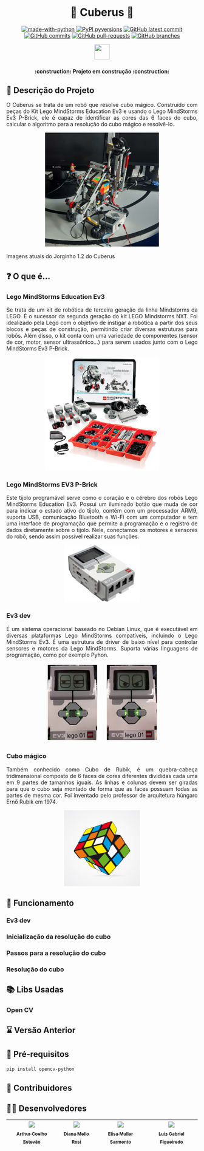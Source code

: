<div  Align="justify">

<h1 align= "center"> 🎲 Cuberus 🤖 </h1>


<div align="center">
    
[![made-with-python](https://img.shields.io/badge/Made%20with-Python-1f425f.svg)](https://www.python.org/)
[![PyPI pyversions](https://img.shields.io/pypi/pyversions/ansicolortags.svg)](https://pypi.python.org/pypi/ansicolortags/)
[![GitHub latest commit](https://badgen.net/github/last-commit/erufes/mao-mimica)](https://GitHub.com/erufes/cuberus-jorginho/commit/)
[![GitHub commits](https://badgen.net/github/commits/erufes/mao-mimica)](https://GitHub.com/erufes/cuberus-jorginho/commit/)
[![GitHub pull-requests](https://img.shields.io/github/issues-pr/erufes/mao-mimica)](https://GitHub.com/erufes/cuberus-jorginho/pull/)
[![GitHub branches](https://badgen.net/github/branches/erufes/mao-mimica)](https://github.com/erufes/cuberus-jorginho/)

<img loading="lazy" src="https://cdn.jsdelivr.net/gh/devicons/devicon/icons/python/python-original.svg" width="40" height="40"/> 

</div>

<h4 align="center"> 
    :construction:  Projeto em construção  :construction:
</h4>

## 📝 Descrição do Projeto
O Cuberus se trata de um robô que resolve cubo mágico. Construído com peças do Kit Lego MindStorms Education Ev3 e usando o Lego MindStorms Ev3 P-Brick, ele é capaz de identificar as cores das 6 faces do cubo, 
calcular o algoritmo para a resolução do cubo mágico e resolvê-lo.

<div align="center">
	<img src="to_readme/imagens/cuberusAtual.jpg" width="300">
</div>

Imagens atuais do Jorginho 1.2 do Cuberus

## ❓ O que é...
### Lego MindStorms Education Ev3
Se trata de um kit de robótica de terceira geração da linha Mindstorms da LEGO. É o sucessor da segunda geração do kit LEGO Mindstorms NXT. Foi idealizado pela Lego com o objetivo de instigar a robótica a partir dos 
seus blocos e peças de construção, permitindo criar diversas estruturas para robôs. Além disso, o kit conta com uma variedade de componentes (sensor de cor, motor, sensor ultrassônico...) para serem usados junto com 
o Lego MindStorms Ev3 P-Brick.

<div align="center">
	<img src="to_readme/imagens/kitLegoEdu.jpg" width="300">
</div>

### Lego MindStorms EV3 P-Brick
Este tijolo programável serve como o coração e o cérebro dos robôs Lego MindStorms Education Ev3. Possui um iluminado botão que muda de cor para indicar o estado ativo do tijolo, contém com um processador ARM9, suporta USB, 
comunicação Bluetooth e Wi-Fi com um computador e tem uma interface de programação que permite a programação e o registro de dados diretamente sobre o tijolo. Nele, conectamos os motores e sensores do robô, sendo assim 
possível realizar suas funções.

<div align="center">
	<img src="to_readme/imagens/ev3.jpeg" width="200">
</div>

### Ev3 dev
É um sistema operacional baseado no Debian Linux, que é executável em diversas plataformas Lego MindStorms compatíveis, incluindo o Lego MindStorms Ev3. É uma estrutura de driver de baixo nível para controlar sensores e motores
da Lego MindStorms. Suporta várias linguagens de programação, como por exemplo Pyhon. 

<div align="center">
	<img src="to_readme/imagens/ev3Dev.png" width="300">
</div>

### Cubo mágico
Também conhecido como Cubo de Rubik, é um quebra-cabeça tridimensional composto de 6 faces de cores diferentes divididas cada uma em 9 partes de tamanhos iguais. As linhas e colunas devem ser giradas para que o cubo seja 
montado de forma que as faces possuam todas as partes de mesma cor. Foi inventado pelo professor de arquitetura húngaro Ernő Rubik em 1974. 

<div align="center">
	<img src="to_readme/imagens/cuboMagicoLogo.jpg" width="200">
</div> 

## 👾 Funcionamento
### Ev3 dev

### Inicialização da resolução do cubo

### Passos para a resolução do cubo

### Resolução do cubo

## 📚 Libs Usadas
### Open CV

## ⌛ Versão Anterior

## 📌 Pré-requisitos

`pip install opencv-python`

## 👥 Contribuidores

## 👨‍💻 Desenvolvedores
| [<img loading="lazy" src="https://avatars.githubusercontent.com/u/56831082?v=4" width=115><br><sub>Arthur Coelho Estevão</sub>](https://github.com/arthurcoelho442) | [<img loading="lazy" src="https://avatars.githubusercontent.com/u/136736744?v=4" width=115><br><sub>Diana Mello Rosi</sub>](https://github.com/dianamross) | [<img loading="lazy" src="https://avatars.githubusercontent.com/u/136653897?v=4" width=115><br><sub>Elisa Muller Sarmento</sub>](https://github.com/BeWSM) | [<img loading="lazy" src="https://avatars.githubusercontent.com/u/91852564?v=4" width=115><br><sub>Luiz Gabriel Figueiredo</sub>](https://github.com/LGFigueiredoC) |
| :---: | :---: | :---: | :---: |

</div>